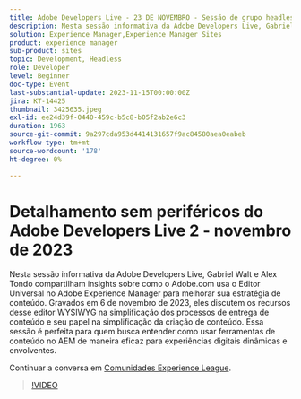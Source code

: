 ```yaml
---
title: Adobe Developers Live - 23 DE NOVEMBRO - Sessão de grupo headless 2
description: Nesta sessão informativa da Adobe Developers Live, Gabriel Walt e Alex Tondo compartilham insights sobre como o Adobe.com usa o Editor Universal no Adobe Experience Manager para melhorar sua estratégia de conteúdo. Gravados em 6 de novembro de 2023, eles discutem os recursos desse editor WYSIWYG na simplificação dos processos de entrega de conteúdo e seu papel na simplificação da criação de conteúdo. Essa sessão é perfeita para quem busca entender como usar ferramentas de conteúdo no AEM de maneira eficaz para experiências digitais dinâmicas e envolventes.
solution: Experience Manager,Experience Manager Sites
product: experience manager
sub-product: sites
topic: Development, Headless
role: Developer
level: Beginner
doc-type: Event
last-substantial-update: 2023-11-15T00:00:00Z
jira: KT-14425
thumbnail: 3425635.jpeg
exl-id: ee24d39f-0440-459c-b5c8-b05f2ab2e6c3
duration: 1963
source-git-commit: 9a297cda953d4414131657f9ac84580aea0eabeb
workflow-type: tm+mt
source-wordcount: '178'
ht-degree: 0%

---
```


# Detalhamento sem periféricos do Adobe Developers Live 2 - novembro de 2023

Nesta sessão informativa da Adobe Developers Live, Gabriel Walt e Alex Tondo compartilham insights sobre como o Adobe.com usa o Editor Universal no Adobe Experience Manager para melhorar sua estratégia de conteúdo. Gravados em 6 de novembro de 2023, eles discutem os recursos desse editor WYSIWYG na simplificação dos processos de entrega de conteúdo e seu papel na simplificação da criação de conteúdo. Essa sessão é perfeita para quem busca entender como usar ferramentas de conteúdo no AEM de maneira eficaz para experiências digitais dinâmicas e envolventes.

Continuar a conversa em [Comunidades Experience League](https://adobe.ly/46ELi7X).

>[!VIDEO](https://video.tv.adobe.com/v/3425635/?learn=on)
